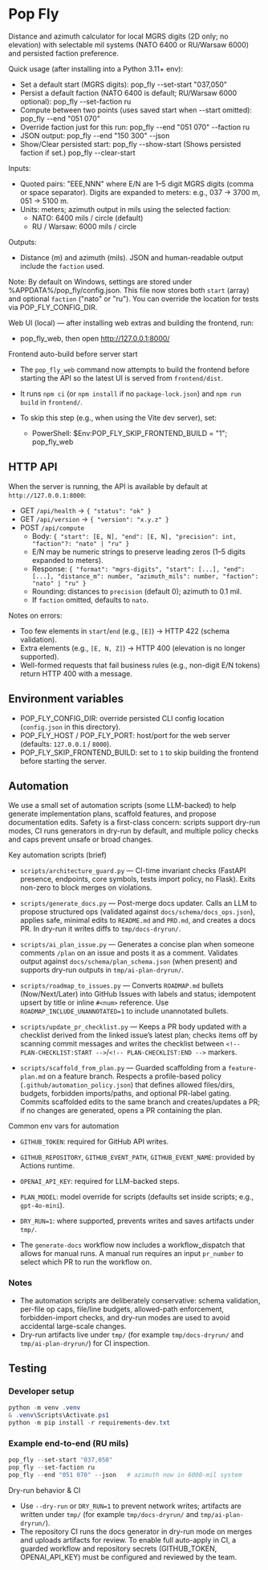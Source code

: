 # Pop Fly

Distance and azimuth calculator for local MGRS digits (2D only; no elevation) with selectable mil systems (NATO 6400 or RU/Warsaw 6000) and persisted faction preference.

Quick usage (after installing into a Python 3.11+ env):

- Set a default start (MGRS digits):
  pop_fly --set-start "037,050"
- Persist a default faction (NATO 6400 is default; RU/Warsaw 6000 optional):
  pop_fly --set-faction ru
- Compute between two points (uses saved start when --start omitted):
  pop_fly --end "051 070"
- Override faction just for this run:
  pop_fly --end "051 070" --faction ru
- JSON output:
  pop_fly --end "150 300" --json
- Show/Clear persisted start:
  pop_fly --show-start   (Shows persisted faction if set.)
  pop_fly --clear-start

Inputs:
- Quoted pairs: "EEE,NNN" where E/N are 1–5 digit MGRS digits (comma or space separator). Digits are expanded to meters: e.g., 037 → 3700 m, 051 → 5100 m.
- Units: meters; azimuth output in mils using the selected faction:
  - NATO: 6400 mils / circle (default)
  - RU / Warsaw: 6000 mils / circle

Outputs:
- Distance (m) and azimuth (mils). JSON and human-readable output include the `faction` used.

Note: By default on Windows, settings are stored under %APPDATA%/pop_fly/config.json.
This file now stores both `start` (array) and optional `faction` ("nato" or "ru").
You can override the location for tests via POP_FLY_CONFIG_DIR.

Web UI (local) — after installing web extras and building the frontend, run:
- pop_fly_web, then open http://127.0.0.1:8000/

Frontend auto-build before server start
- The `pop_fly_web` command now attempts to build the frontend before starting the API so the latest UI is served from `frontend/dist`.
- It runs `npm ci` (or `npm install` if no `package-lock.json`) and `npm run build` in `frontend/`.
- To skip this step (e.g., when using the Vite dev server), set:

  - PowerShell:
    $Env:POP_FLY_SKIP_FRONTEND_BUILD = "1"; pop_fly_web

## HTTP API

When the server is running, the API is available by default at `http://127.0.0.1:8000`:

- GET `/api/health` → `{ "status": "ok" }`
- GET `/api/version` → `{ "version": "x.y.z" }`
- POST `/api/compute`
  - Body: `{ "start": [E, N], "end": [E, N], "precision": int, "faction"?: "nato" | "ru" }`
  - E/N may be numeric strings to preserve leading zeros (1–5 digits expanded to meters).
  - Response: `{ "format": "mgrs-digits", "start": [...], "end": [...], "distance_m": number, "azimuth_mils": number, "faction": "nato" | "ru" }`
  - Rounding: distances to `precision` (default 0); azimuth to 0.1 mil.
  - If `faction` omitted, defaults to `nato`.

Notes on errors:
- Too few elements in `start`/`end` (e.g., `[E]`) → HTTP 422 (schema validation).
- Extra elements (e.g., `[E, N, Z]`) → HTTP 400 (elevation is no longer supported).
- Well-formed requests that fail business rules (e.g., non-digit E/N tokens) return HTTP 400 with a message.

## Environment variables

- POP_FLY_CONFIG_DIR: override persisted CLI config location (`config.json` in this directory).
- POP_FLY_HOST / POP_FLY_PORT: host/port for the web server (defaults: `127.0.0.1` / `8000`).
- POP_FLY_SKIP_FRONTEND_BUILD: set to `1` to skip building the frontend before starting the server.


## Automation

We use a small set of automation scripts (some LLM-backed) to help generate implementation plans, scaffold features, and propose documentation edits. Safety is a first-class concern: scripts support dry-run modes, CI runs generators in dry-run by default, and multiple policy checks and caps prevent unsafe or broad changes.

Key automation scripts (brief)

- `scripts/architecture_guard.py` — CI-time invariant checks (FastAPI presence, endpoints, core symbols, tests import policy, no Flask). Exits non-zero to block merges on violations.

- `scripts/generate_docs.py` — Post-merge docs updater. Calls an LLM to propose structured ops (validated against `docs/schema/docs_ops.json`), applies safe, minimal edits to `README.md` and `PRD.md`, and creates a docs PR. In dry-run it writes diffs to `tmp/docs-dryrun/`.

- `scripts/ai_plan_issue.py` — Generates a concise plan when someone comments `/plan` on an issue and posts it as a comment. Validates output against `docs/schema/plan_schema.json` (when present) and supports dry-run outputs in `tmp/ai-plan-dryrun/`.

- `scripts/roadmap_to_issues.py` — Converts `ROADMAP.md` bullets (Now/Next/Later) into GitHub Issues with labels and status; idempotent upsert by title or inline `#<num>` reference. Use `ROADMAP_INCLUDE_UNANNOTATED=1` to include unannotated bullets.

- `scripts/update_pr_checklist.py` — Keeps a PR body updated with a checklist derived from the linked issue’s latest plan; checks items off by scanning commit messages and writes the checklist between `<!-- PLAN-CHECKLIST:START -->`/`<!-- PLAN-CHECKLIST:END -->` markers.

- `scripts/scaffold_from_plan.py` — Guarded scaffolding from a `feature-plan.md` on a feature branch. Respects a profile-based policy (`.github/automation_policy.json`) that defines allowed files/dirs, budgets, forbidden imports/paths, and optional PR-label gating. Commits scaffolded edits to the same branch and creates/updates a PR; if no changes are generated, opens a PR containing the plan.

Common env vars for automation

- `GITHUB_TOKEN`: required for GitHub API writes.
- `GITHUB_REPOSITORY`, `GITHUB_EVENT_PATH`, `GITHUB_EVENT_NAME`: provided by Actions runtime.
- `OPENAI_API_KEY`: required for LLM-backed steps.
- `PLAN_MODEL`: model override for scripts (defaults set inside scripts; e.g., `gpt-4o-mini`).
- `DRY_RUN=1`: where supported, prevents writes and saves artifacts under `tmp/`.

- The `generate-docs` workflow now includes a workflow_dispatch that allows for manual runs. A manual run requires an input `pr_number` to select which PR to run the workflow on.

### Notes

- The automation scripts are deliberately conservative: schema validation, per-file op caps, file/line budgets, allowed-path enforcement, forbidden-import checks, and dry-run modes are used to avoid accidental large-scale changes.
- Dry-run artifacts live under `tmp/` (for example `tmp/docs-dryrun/` and `tmp/ai-plan-dryrun/`) for CI inspection.

## Testing

### Developer setup

```powershell
python -m venv .venv
& .venv\Scripts\Activate.ps1
python -m pip install -r requirements-dev.txt
```

### Example end-to-end (RU mils)

```powershell
pop_fly --set-start "037,050"
pop_fly --set-faction ru
pop_fly --end "051 070" --json   # azimuth now in 6000-mil system
```

Dry-run behavior & CI

- Use `--dry-run` or `DRY_RUN=1` to prevent network writes; artifacts are written under `tmp/` (for example `tmp/docs-dryrun/` and `tmp/ai-plan-dryrun/`).
- The repository CI runs the docs generator in dry-run mode on merges and uploads artifacts for review. To enable full auto-apply in CI, a guarded workflow and repository secrets (GITHUB_TOKEN, OPENAI_API_KEY) must be configured and reviewed by the team.

